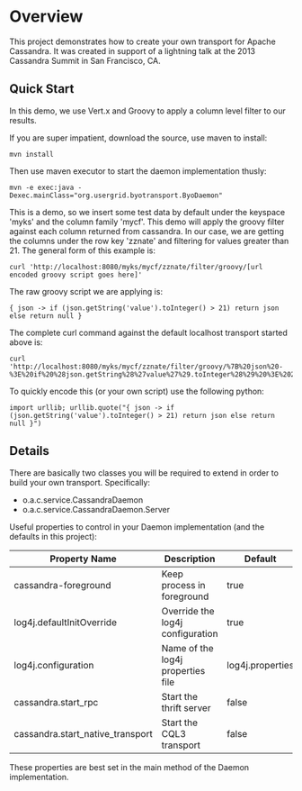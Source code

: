 # Overview
This project demonstrates how to create your own transport for Apache Cassandra. It was created in support of a lightning talk at the 2013 Cassandra Summit in San Francisco, CA. 


## Quick Start
In this demo, we use Vert.x and Groovy to apply a column level filter to our results. 

If you are super impatient, download the source, use maven to install:

    mvn install

Then use maven executor to start the daemon implementation thusly:

    mvn -e exec:java -Dexec.mainClass="org.usergrid.byotransport.ByoDaemon"

This is a demo, so we insert some test data by default under the keyspace 'myks' and the column family 'mycf'. This demo will apply the groovy filter against each column 
returned from cassandra. In our case, we are getting the columns under the row key 'zznate' and filtering for values greater than 21. The general form of this example is: 

    curl 'http://localhost:8080/myks/mycf/zznate/filter/groovy/[url encoded groovy script goes here]'

The raw groovy script we are applying is:

    { json -> if (json.getString('value').toInteger() > 21) return json else return null }

The complete curl command against the default localhost transport started above is:

    curl 'http://localhost:8080/myks/mycf/zznate/filter/groovy/%7B%20json%20-%3E%20if%20%28json.getString%28%27value%27%29.toInteger%28%29%20%3E%2021%29%20return%20json%20else%20return%20null%20%7D'

To quickly encode this (or your own script) use the following python:

    import urllib; urllib.quote("{ json -> if (json.getString('value').toInteger() > 21) return json else return null }")

## Details
There are basically two classes you will be required to extend in order to build your own transport. Specifically:

- o.a.c.service.CassandraDaemon
- o.a.c.service.CassandraDaemon.Server 

Useful properties to control in your Daemon implementation (and the defaults in this project):

Property Name | Description | Default
--------------|-------------|--------
cassandra-foreground | Keep process in foreground | true
log4j.defaultInitOverride | Override the log4j configuration | true
log4j.configuration | Name of the log4j properties file | log4j.properties
cassandra.start_rpc | Start the thrift server | false 
cassandra.start_native_transport | Start the CQL3 transport | false

These properties are best set in the main method of the Daemon implementation. 